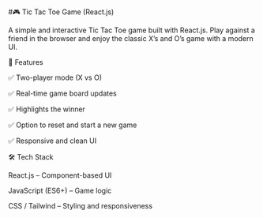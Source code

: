 #🎮 Tic Tac Toe Game (React.js)

A simple and interactive Tic Tac Toe game built with React.js.
Play against a friend in the browser and enjoy the classic X’s and O’s game with a modern UI.

🚀 Features

✅ Two-player mode (X vs O)

✅ Real-time game board updates

✅ Highlights the winner

✅ Option to reset and start a new game

✅ Responsive and clean UI

🛠️ Tech Stack

React.js – Component-based UI

JavaScript (ES6+) – Game logic

CSS / Tailwind – Styling and responsiveness
